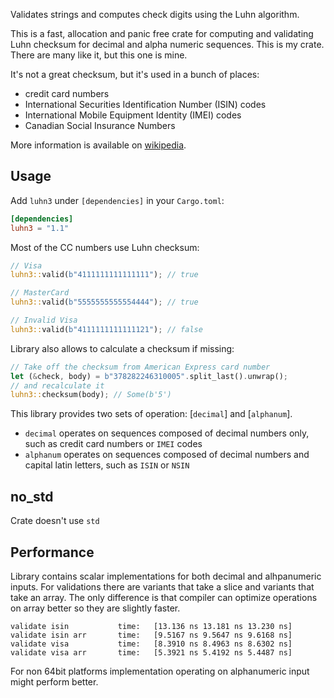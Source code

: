 Validates strings and computes check digits using the Luhn algorithm.


This is a fast, allocation and panic free crate for computing and validating
Luhn checksum for decimal and alpha numeric sequences. This is my crate. There are many like
it, but this one is mine.

It's not a great checksum, but it's used in a bunch of places:
- credit card numbers
- International Securities Identification Number (ISIN) codes
- International Mobile Equipment Identity (IMEI) codes
- Canadian Social Insurance Numbers

More information is available on [wikipedia](https://en.wikipedia.org/wiki/Luhn_algorithm).

## Usage

Add `luhn3` under `[dependencies]` in your `Cargo.toml`:

```toml
[dependencies]
luhn3 = "1.1"
```

Most of the CC numbers use Luhn checksum:

```rust
// Visa
luhn3::valid(b"4111111111111111"); // true

// MasterCard
luhn3::valid(b"5555555555554444"); // true

// Invalid Visa
luhn3::valid(b"4111111111111121"); // false
```

Library also allows to calculate a checksum if missing:

```rust
// Take off the checksum from American Express card number
let (&check, body) = b"378282246310005".split_last().unwrap();
// and recalculate it
luhn3::checksum(body); // Some(b'5')
```

This library provides two sets of operation: [`decimal`] and [`alphanum`].
- `decimal` operates on sequences composed of decimal numbers only, such
as credit card numbers or `IMEI` codes
- `alphanum` operates on sequences composed of decimal numbers and capital latin letters, such
  as `ISIN` or `NSIN`

## no_std

Crate doesn't use `std`

## Performance

Library contains scalar implementations for both decimal and alhpanumeric inputs.
For validations there are variants that take a slice and variants that take an array.
The only difference is that compiler can optimize operations on array better so they
are slightly faster.


```ignore
validate isin           time:   [13.136 ns 13.181 ns 13.230 ns]
validate isin arr       time:   [9.5167 ns 9.5647 ns 9.6168 ns]
validate visa           time:   [8.3910 ns 8.4963 ns 8.6302 ns]
validate visa arr       time:   [5.3921 ns 5.4192 ns 5.4487 ns]
```

For non 64bit platforms implementation operating on alphanumeric input might perform
better.
